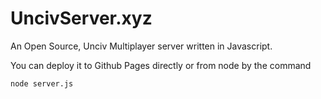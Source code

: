 # UncivServer.xyz

An Open Source, Unciv Multiplayer server written in
Javascript.

You can deploy it to Github Pages directly or from
node by the command
```bash
node server.js
```
